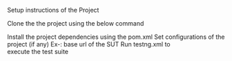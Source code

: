 Setup instructions of the Project

Clone the the project using the below command


Install the project dependencies using the pom.xml
Set configurations of the project (if any)
Ex-: base url of the SUT
Run testng.xml to execute the test suite

